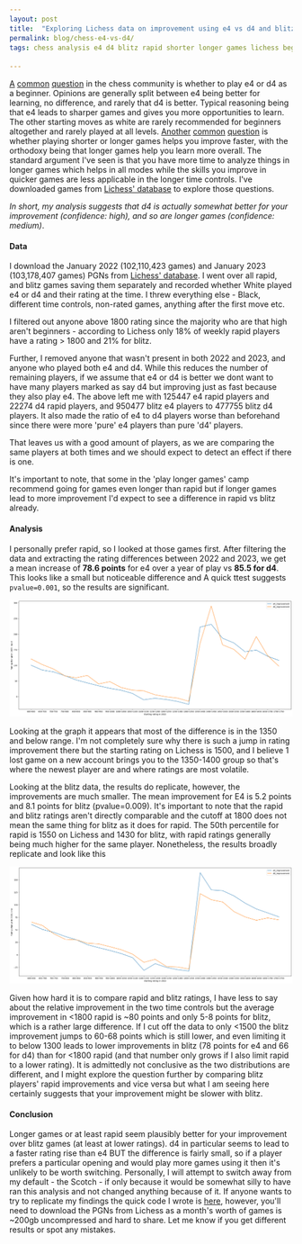 ```yaml
---
layout: post
title:  "Exploring Lichess data on improvement using e4 vs d4 and blitz vs rapid"
permalink: blog/chess-e4-vs-d4/
tags: chess analysis e4 d4 blitz rapid shorter longer games lichess beginners

---
```




[A](https://www.reddit.com/r/chess/comments/fv5b5u/e4_vs_d4_for_beginner/) [common](https://www.reddit.com/r/chess/comments/xdebcs/thoughts_on_playing_e4_and_d4_as/) [question](https://www.chessable.com/discussion/thread/23473/1e4-vs-1d4-/23486/) in the chess community is whether to play e4 or d4 as a beginner. Opinions are generally split between e4 being better for learning, no difference, and rarely that d4 is better. Typical reasoning being that e4 leads to sharper games and gives you more opportunities to learn. The other starting moves as white are rarely recommended for beginners altogether and rarely played at all levels. [Another](https://www.reddit.com/r/chess/comments/t9ym2o/play_more_on_long_or_short_time_control_games_for/) [common](https://www.chess.com/forum/view/general/short-x-long-games-to-improve-at-chess) [question](https://www.chess.com/forum/view/general/game-lengths-for-beginner-improvement) is whether playing shorter or longer games helps you improve faster, with the orthodoxy being that longer games help you learn more overall. The standard argument I've seen is that you have more time to analyze things in longer games which helps in all modes while the skills you improve in quicker games are less applicable in the longer time controls. I've downloaded games from [Lichess' database](https://database.lichess.org/) to explore those questions. 


*In short, my analysis suggests that d4 is actually somewhat better for your improvement (confidence: high), and so are longer games (confidence: medium)*.


#### Data

I download the January 2022 (102,110,423 games) and January 2023 (103,178,407 games) PGNs from [Lichess' database](https://database.lichess.org/). I went over all rapid, and blitz games saving them separately and recorded whether White played e4 or d4 and their rating at the time. I threw everything else - Black, different time controls, non-rated games, anything after the first move etc. 

I filtered out anyone above 1800 rating since the majority who are that high aren't beginners - according to Lichess only 18% of weekly rapid players have a rating > 1800 and 21% for blitz.

Further, I removed anyone that wasn't present in both 2022 and 2023, and anyone who played both e4 and d4. While this reduces the number of remaining players, if we assume that e4 or d4 is better we dont want to have many players marked as say d4 but improving just as fast because they also play e4. The above left me with 125447 e4 rapid players and 22274 d4 rapid players, and 950477 blitz e4 players to 477755 blitz d4 players. It also made the ratio of e4 to d4 players worse than beforehand since there were more 'pure' e4 players than pure 'd4' players.

That leaves us with a good amount of players, as we are comparing the same players at both times and we should expect to detect an effect if there is one.

It's important to note, that some in the 'play longer games' camp recommend going for games even longer than rapid but if longer games lead to more improvement I'd expect to see a difference in rapid vs blitz already.


#### Analysis

I personally prefer rapid, so I looked at those games first. After filtering the data and extracting the rating differences between 2022 and 2023, we get a mean increase of **78.6 points** for e4 over a year of play vs **85.5 for d4**. This looks like a small but noticeable difference and A quick ttest suggests `pvalue=0.001`, so the results are significant.

<div style="text-align: center;"><img class="img-fluid" src='/static/chess/e4_d4_rapid.png'></div>

Looking at the graph it appears that most of the difference is in the 1350 and below range. I'm not completely sure why there is such a jump in rating improvement there but the starting rating on Lichess is 1500, and I believe 1 lost game on a new account brings you to the 1350-1400 group so that's where the newest player are and where ratings are most volatile.

Looking at the blitz data, the results do replicate, however, the improvements are much smaller. The mean improvement for E4 is 5.2 points and 8.1 points for blitz (pvalue=0.009). It's important to note that the rapid and blitz ratings aren't directly comparable and the cutoff at 1800 does not mean the same thing for blitz as it does for rapid. The 50th percentile for rapid is 1550 on Lichess and 1430 for blitz, with rapid ratings generally being much higher for the same player. Nonetheless, the results broadly replicate and look like this

<div style="text-align: center;"><img class="img-fluid" src='/static/chess/e4_d4_blitz.png'></div>

Given how hard it is to compare rapid and blitz ratings, I have less to say about the relative improvement in the two time controls but the average improvement in <1800 rapid is ~80 points and only 5-8 points for blitz, which is a rather large difference. If I cut off the data to only <1500 the blitz improvement jumps to 60-68 points which is still lower, and even limiting it to below 1300 leads to lower improvements in blitz (78 points for e4 and 66 for d4) than for <1800 rapid (and that number only grows if I also limit rapid to a lower rating). It is admittedly not conclusive as the two distributions are different, and I might explore the question further by comparing blitz players' rapid improvements and vice versa but what I am seeing here certainly suggests that your improvement might be slower with blitz.

#### Conclusion

Longer games or at least rapid seem plausibly better for your improvement over blitz games (at least at lower ratings). d4 in particular seems to lead to a faster rating rise than e4 BUT the difference is fairly small, so if a player prefers a particular opening and would play more games using it then it's unlikely to be worth switching. Personally, I will attempt to switch away from my default - the Scotch - if only because it would be somewhat silly to have ran this analysis and not changed anything because of it. If anyone wants to try to replicate my findings the quick code I wrote is [here](https://github.com/Tenoke/e4_d4_analysis), however, you'll need to download the PGNs from Lichess as a month's worth of games is ~200gb uncompressed and hard to share. Let me know if you get different results or spot any mistakes.







